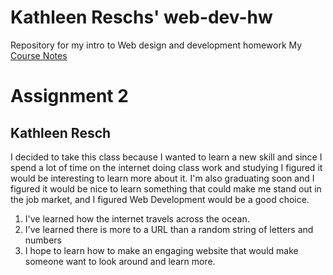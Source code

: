 # Kathleen Reschs' web-dev-hw
Repository for my intro to Web design and development homework
My [Course Notes](./Notes.txt)
# Assignment 2
## Kathleen Resch
I decided to take this class because I wanted to learn a new skill and since I spend a lot of time on the internet doing class work and studying I figured it would be interesting to learn more about it. I'm also graduating soon and I figured it would be nice to learn something that could make me stand out in the job market, and I figured Web Development would be a good choice.

1. I've learned how the internet travels across the ocean.
2. I've learned there is more to a URL than a random string of letters and numbers
3. I hope to learn how to make an engaging website that would make someone want to look around and learn more.
